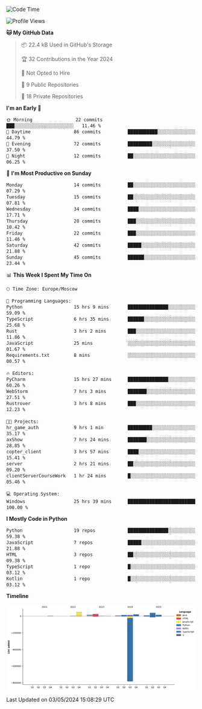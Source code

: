 <!--START_SECTION:waka-->
![Code Time](http://img.shields.io/badge/Code%20Time-305%20hrs%2041%20mins-blue)

![Profile Views](http://img.shields.io/badge/Profile%20Views-0-blue)

**🐱 My GitHub Data** 

> 📦 22.4 kB Used in GitHub's Storage 
 > 
> 🏆 32 Contributions in the Year 2024
 > 
> 🚫 Not Opted to Hire
 > 
> 📜 9 Public Repositories 
 > 
> 🔑 18 Private Repositories 
 > 
**I'm an Early 🐤** 

```text
🌞 Morning                22 commits          ███░░░░░░░░░░░░░░░░░░░░░░   11.46 % 
🌆 Daytime                86 commits          ███████████░░░░░░░░░░░░░░   44.79 % 
🌃 Evening                72 commits          █████████░░░░░░░░░░░░░░░░   37.50 % 
🌙 Night                  12 commits          ██░░░░░░░░░░░░░░░░░░░░░░░   06.25 % 
```
📅 **I'm Most Productive on Sunday** 

```text
Monday                   14 commits          ██░░░░░░░░░░░░░░░░░░░░░░░   07.29 % 
Tuesday                  15 commits          ██░░░░░░░░░░░░░░░░░░░░░░░   07.81 % 
Wednesday                34 commits          ████░░░░░░░░░░░░░░░░░░░░░   17.71 % 
Thursday                 20 commits          ███░░░░░░░░░░░░░░░░░░░░░░   10.42 % 
Friday                   22 commits          ███░░░░░░░░░░░░░░░░░░░░░░   11.46 % 
Saturday                 42 commits          █████░░░░░░░░░░░░░░░░░░░░   21.88 % 
Sunday                   45 commits          ██████░░░░░░░░░░░░░░░░░░░   23.44 % 
```


📊 **This Week I Spent My Time On** 

```text
🕑︎ Time Zone: Europe/Moscow

💬 Programming Languages: 
Python                   15 hrs 9 mins       ███████████████░░░░░░░░░░   59.09 % 
TypeScript               6 hrs 35 mins       ██████░░░░░░░░░░░░░░░░░░░   25.68 % 
Rust                     3 hrs 2 mins        ███░░░░░░░░░░░░░░░░░░░░░░   11.86 % 
JavaScript               25 mins             ░░░░░░░░░░░░░░░░░░░░░░░░░   01.67 % 
Requirements.txt         8 mins              ░░░░░░░░░░░░░░░░░░░░░░░░░   00.57 % 

🔥 Editors: 
PyCharm                  15 hrs 27 mins      ███████████████░░░░░░░░░░   60.26 % 
WebStorm                 7 hrs 3 mins        ███████░░░░░░░░░░░░░░░░░░   27.51 % 
Rustrover                3 hrs 8 mins        ███░░░░░░░░░░░░░░░░░░░░░░   12.23 % 

🐱‍💻 Projects: 
hr_game_auth             9 hrs 1 min         █████████░░░░░░░░░░░░░░░░   35.17 % 
axShow                   7 hrs 24 mins       ███████░░░░░░░░░░░░░░░░░░   28.85 % 
copter_client            3 hrs 57 mins       ████░░░░░░░░░░░░░░░░░░░░░   15.41 % 
server                   2 hrs 21 mins       ██░░░░░░░░░░░░░░░░░░░░░░░   09.20 % 
clientServerCourseWork   1 hr 24 mins        █░░░░░░░░░░░░░░░░░░░░░░░░   05.46 % 

💻 Operating System: 
Windows                  25 hrs 39 mins      █████████████████████████   100.00 % 
```

**I Mostly Code in Python** 

```text
Python                   19 repos            ███████████████░░░░░░░░░░   59.38 % 
JavaScript               7 repos             █████░░░░░░░░░░░░░░░░░░░░   21.88 % 
HTML                     3 repos             ██░░░░░░░░░░░░░░░░░░░░░░░   09.38 % 
TypeScript               1 repo              █░░░░░░░░░░░░░░░░░░░░░░░░   03.12 % 
Kotlin                   1 repo              █░░░░░░░░░░░░░░░░░░░░░░░░   03.12 % 
```



**Timeline**

![Lines of Code chart](https://raw.githubusercontent.com/adlemx/adlemx/main/assets/bar_graph.png)


 Last Updated on 03/05/2024 15:08:29 UTC
<!--END_SECTION:waka-->
